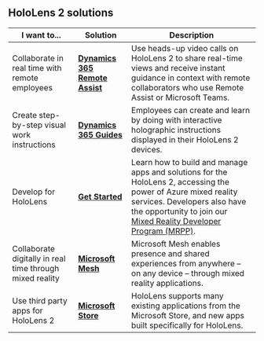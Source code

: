 ## HoloLens 2 solutions

| I want to... | Solution | Description |  
|---------| ------------|------------|
| Collaborate in real time with remote employees | [**Dynamics 365 Remote Assist**](https://dynamics.microsoft.com/mixed-reality/remote-assist/) | Use heads-up video calls on HoloLens 2 to share real-time views and receive instant guidance in context with remote collaborators who use Remote Assist or Microsoft Teams. | 
| Create step-by-step visual work instructions | [**Dynamics 365 Guides**](https://dynamics.microsoft.com/mixed-reality/guides/capabilities/) | Employees can create and learn by doing with interactive holographic instructions displayed in their HoloLens 2 devices. |
| Develop for HoloLens | [**Get Started**](/windows/mixed-reality/develop/development?tabs=unity) | Learn how to build and manage apps and solutions for the HoloLens 2, accessing the power of Azure mixed reality services. Developers also have the opportunity to join our [Mixed Reality Developer Program (MRPP)](https://www.microsoft.com/en-us/hololens/developers).|
| Collaborate digitally in real time through mixed reality | [**Microsoft Mesh**](https://www.microsoft.com/mesh) | Microsoft Mesh enables presence and shared experiences from anywhere – on any device – through mixed reality applications. |
| Use third party apps for HoloLens 2 | [**Microsoft Store**](../holographic-store-apps.md) | HoloLens supports many existing applications from the Microsoft Store, and new apps built specifically for HoloLens.
